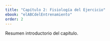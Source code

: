 ```yaml
---
title: "Capítulo 2: Fisiología del Ejercicio"
ebook: "elABCdelEntrenamiento"
order: 2
---
```

Resumen introductorio del capítulo.


